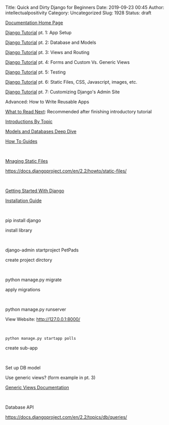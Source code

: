 Title: Quick and Dirty Django for Beginners
Date: 2019-09-23 00:45
Author: intellectualpositivity
Category: Uncategorized
Slug: 1928
Status: draft

[Documentation Home Page](https://docs.djangoproject.com/en/2.2/)

[Django Tutorial](https://docs.djangoproject.com/en/2.2/intro/tutorial01/) pt. 1: App Setup

[Django Tutorial](https://docs.djangoproject.com/en/2.2/intro/tutorial02/) pt. 2: Database and Models

[Django Tutorial](https://docs.djangoproject.com/en/2.2/intro/tutorial03/) pt. 3: Views and Routing

[Django Tutorial](https://docs.djangoproject.com/en/2.2/intro/tutorial04/) pt. 4: Forms and Custom Vs. Generic Views

[Django Tutorial](https://docs.djangoproject.com/en/2.2/intro/tutorial05/) pt. 5: Testing

[Django Tutorial](https://docs.djangoproject.com/en/2.2/intro/tutorial06/) pt. 6: Static Files, CSS, Javascript, images, etc.

[Django Tutorial](https://docs.djangoproject.com/en/2.2/intro/tutorial07/) pt. 7: Customizing Django's Admin Site

Advanced: How to Write Reusable Apps

[What to Read Next](https://docs.djangoproject.com/en/2.2/intro/whatsnext/): Recommended after finishing introductory tutorial

[Introductions By Topic](https://docs.djangoproject.com/en/2.2/topics/)

[Models and Databases Deep Dive](https://docs.djangoproject.com/en/2.2/topics/db/)

[How To Guides](https://docs.djangoproject.com/en/2.2/howto/)

 

[Mnaging Static Files](https://docs.djangoproject.com/en/2.2/howto/static-files/)

https://docs.djangoproject.com/en/2.2/howto/static-files/

 

[Getting Started With Django](https://www.djangoproject.com/start/)

[Installation Guide](https://docs.djangoproject.com/en/2.2/topics/install/)

 

pip install django

install library

 

django-admin startproject PetPads

create project dirctory

 

python manage.py migrate

apply migrations

 

python manage.py runserver

View Website: http://127.0.0.1:8000/

 

    python manage.py startapp polls

create sub-app

 

Set up DB model

Use generic views? (form example in pt. 3)

[Generic Views Documentation](https://docs.djangoproject.com/en/2.2/topics/class-based-views/)

 

Database API

https://docs.djangoproject.com/en/2.2/topics/db/queries/

 

 
